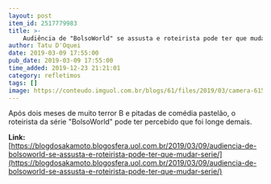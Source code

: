 ```yaml
---
layout: post
item_id: 2517779983
title: >-
    Audiência de "BolsoWorld" se assusta e roteirista pode ter que mudar série
author: Tatu D'Oquei
date: 2019-03-09 17:55:00
pub_date: 2019-03-09 17:55:00
time_added: 2019-12-23 21:21:01
category: refletimos
tags: []
image: https://conteudo.imguol.com.br/blogs/61/files/2019/03/camera-615x300.jpg
---
```


Após dois meses de muito terror B e pitadas de comédia pastelão, o roteirista da série "BolsoWorld" pode ter percebido que foi longe demais.

**Link:** [https://blogdosakamoto.blogosfera.uol.com.br/2019/03/09/audiencia-de-bolsoworld-se-assusta-e-roteirista-pode-ter-que-mudar-serie/](https://blogdosakamoto.blogosfera.uol.com.br/2019/03/09/audiencia-de-bolsoworld-se-assusta-e-roteirista-pode-ter-que-mudar-serie/)


